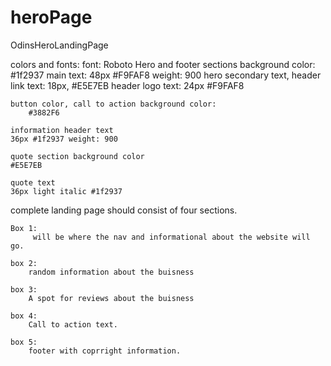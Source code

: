 # heroPage
OdinsHeroLandingPage

colors and fonts:
    font: Roboto
    Hero and footer sections
        background color: #1f2937
        main text: 48px #F9FAF8 weight: 900
        hero secondary text, header link text: 18px, #E5E7EB
        header logo text: 24px #F9FAF8
    
    button color, call to action background color:
        #3882F6

    information header text
    36px #1f2937 weight: 900

    quote section background color
    #E5E7EB

    quote text
    36px light italic #1f2937


complete landing page should consist of four sections.

    Box 1:
         will be where the nav and informational about the website will go.

    box 2:
        random information about the buisness

    box 3:
        A spot for reviews about the buisness

    box 4:
        Call to action text.

    box 5: 
        footer with coprright information.

